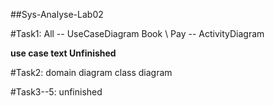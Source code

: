 ##Sys-Analyse-Lab02

#Task1:
All -- UseCaseDiagram
Book \ Pay -- ActivityDiagram

**use case text Unfinished**

#Task2:
domain diagram
class diagram

#Task3--5:
unfinished

